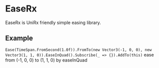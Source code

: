 # EaseRx
EaseRx is UniRx friendly simple easing library.

## Example
`Ease(TimeSpan.FromSecond(1.0f)).FromTo(new Vector3(-1, 0, 0), new Vector3(1, 1, 0)).EaseInQuad().Subscribe(_ => {}).AddTo(this)` 
ease from (-1, 0, 0) to (1, 1, 0) by easeInQuad
